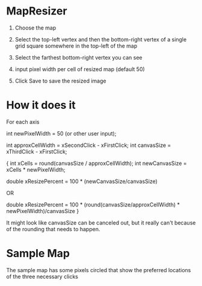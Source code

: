 ﻿# MapResizer
1. Choose the map

2. Select the top-left vertex and then the bottom-right vertex of a single grid square somewhere in the top-left of the map

3. Select the farthest bottom-right vertex you can see

3. input pixel width per cell of resized map (default 50)

4. Click Save to save the resized image


# How it does it

For each axis

int newPixelWidth = 50 (or other user input);

int approxCellWidth = xSecondClick - xFirstClick;
int canvasSize = xThirdClick - xFirstClick;

{
int xCells = round(canvasSize / approxCellWidth);
int newCanvasSize = xCells * newPixelWidth;

double xResizePercent = 100 * (newCanvasSize/canvasSize)

OR

double xResizePercent = 100 * (round(canvasSize/approxCellWidth) * newPixelWidth)/canvasSize
}

It might look like canvasSize can be canceled out, but it really can't because of the rounding that needs to happen.

# Sample Map

The sample map has some pixels circled that show the preferred locations of the three necessary clicks

